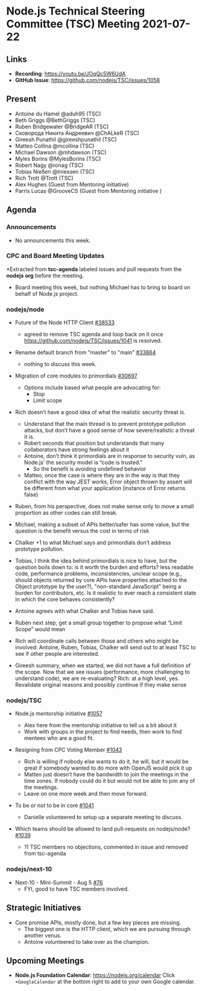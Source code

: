 # Node.js Technical Steering Committee (TSC) Meeting 2021-07-22

## Links

* **Recording**:  <https://youtu.be/JOqQc5W6UdA>
* **GitHub Issue**: <https://github.com/nodejs/TSC/issues/1058>

## Present

* Antoine du Hamel @aduh95 (TSC)
* Beth Griggs @BethGriggs (TSC)
* Ruben Bridgewater @BridgeAR (TSC)
* Сковорода Никита Андреевич @ChALkeR (TSC)
* Gireesh Punathil @gireeshpunathil (TSC)
* Matteo Collina @mcollina (TSC)
* Michael Dawson @mhdawson (TSC)
* Myles Borins @MylesBorins (TSC)
* Robert Nagy @ronag (TSC)
* Tobias Nießen @tniessen (TSC)
* Rich Trott @Trott (TSC)
* Alex Hughes (Guest from Mentoring initiative)
* Parris Lucas @GrooveCS (Guest from Mentoring initiative )

## Agenda

### Announcements

* No announcements this week.

### CPC and Board Meeting Updates

*Extracted from **tsc-agenda** labeled issues and pull requests from the **nodejs org** before the meeting.

* Board meeting this week, but nothing Michael has to bring to board on behalf of Node.js
  project.

### nodejs/node

* Future of the Node HTTP Client  [#38533](https://github.com/nodejs/node/issues/38533)
  * agreed to remove TSC agenda and loop back on it once
    <https://github.com/nodejs/TSC/issues/1041> is resolved.

* Rename default branch from "master" to "main" [#33864](https://github.com/nodejs/node/issues/33864)
  * nothing to discuss this week.

* Migration of core modules to primordials [#30697](https://github.com/nodejs/node/issues/30697)
  * Options include based what people are advocating for:
    * Stop
    * Limit scope

* Rich doesn’t have a good idea of what the realistic security threat is.
  * Understand that the main thread is to prevent prototype pollution attacks, but don’t
    have a good sense of how severe/realistic a threat it is.
  * Robert seconds that position but understands that many collaborators have
    strong feelings about it
  * Antoine, don’t think it primordials are in response to security vuln, as Node.js’
    the security model is “code is trusted.”
    * So the benefit is avoiding undefined behavior
  * Matteo, once the case is where they are in the way is that they conflict with
    the way JEST works, Error object thrown by assert will be different from what
    your application (instance of Error returns false)
* Ruben, from his perspective, does not make sense only to move a small
  proportion as other codes can still break.
* Michael, making a subset of APIs better/safer has some value, but the question
  is the benefit versus the cost in terms of risk
* Chalker +1 to what Michael says and primordials don’t address prototype pollution.
* Tobias, I think the idea behind primordials is nice to have, but the question boils down to: is it
  worth the burden and efforts? less readable code, performance problems, inconsistencies,
  unclear scope (e.g., should objects returned by core APIs have properties attached to the
  Object prototype by the user?), "non-standard JavaScript" being a burden for contributors, etc.
  Is it realistic to ever reach a consistent state in which the core behaves consistently?
* Antoine agrees with what Chalker and Tobias have said.
* Ruben next step, get a small group together to propose what “Limit Scope” would mean
* Rich will coordinate calls between those and others who might be involved:
  Antoine, Ruben, Tobias, Chalker will send out to at least TSC to see if other people are
  interested.
* Gireesh summary, when we started, we did not have a full definition of the scope. Now that we
  see issues (performance, more challenging to understand code), we are re-evaluating? Rich:
  at a high level, yes. Revalidate original reasons and possibly continue if they make sense

### nodejs/TSC

* Node.js mentorship initiative [#1057](https://github.com/nodejs/TSC/issues/1057)
  * Alex here from the mentorship initiative to tell us a bit about it
  * Work with groups in the project to find needs, then work to find mentees who are
    a good fit.
* Resigning from CPC Voting Member [#1043](https://github.com/nodejs/TSC/issues/1043)
  * Rich is willing if nobody else wants to do it, he will, but it would be great if somebody
    wanted to do more with OpenJS would pick it up
  * Matteo just doesn’t have the bandwidth to join the meetings in the time zones. If nobody could do it but would not be able to join any of the meetings.
  * Leave on one more week and then move forward.

* To be or not to be in core [#1041](https://github.com/nodejs/TSC/issues/1041)
  * Danielle volunteered to setup up a separate meeting to discuss.

* Which teams should be allowed to land pull-requests on nodejs/node? [#1039](https://github.com/nodejs/TSC/issues/1039)
  * 11 TSC members no objections, commented in issue and removed from tsc-agenda

### nodejs/next-10

* Next-10 - Mini-Summit - Aug 5 [#76](https://github.com/nodejs/next-10/issues/76)
  * FYI, good to have TSC members involved.

## Strategic Initiatives

* Core promise APIs, mostly done, but a few key pieces are missing.
  * The biggest one is the HTTP client, which we are pursuing through another venus.
  * Antoine volunteered to take over as the champion.

## Upcoming Meetings

* **Node.js Foundation Calendar**: <https://nodejs.org/calendar>
Click `+GoogleCalendar` at the bottom right to add to your own Google calendar.
